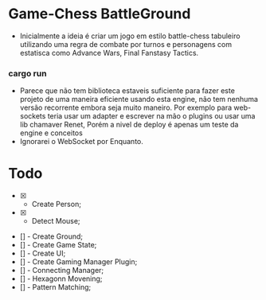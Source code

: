 # Game-Chess BattleGround
    
- Inicialmente a ideia é criar um jogo em estilo battle-chess tabuleiro utilizando uma regra de combate por turnos e personagens com estatisca como Advance Wars, Final Fanstasy Tactics.


 ###  cargo run 


 - Parece que não tem biblioteca estaveis suficiente para fazer este projeto de uma maneira eficiente usando esta engine, não tem nenhuma versão recorrente embora seja muito maneiro. Por exemplo para web-sockets teria usar um adapter e escrever na mão o plugins ou usar uma lib chamaver Renet, Porém a nivel de deploy é apenas um teste da engine e conceitos
 - Ignorarei o WebSocket por Enquanto.


# Todo

 - [x] - Create Person; 
 - [x] - Detect Mouse;
 - [] - Create Ground;
 - [] - Create Game State;
 - [] - Create UI;
 - [] - Create Gaming Manager Plugin;
 - [] - Connecting Manager;
 - [] - Hexagonn Movening;
 - [] - Pattern Matching;

 